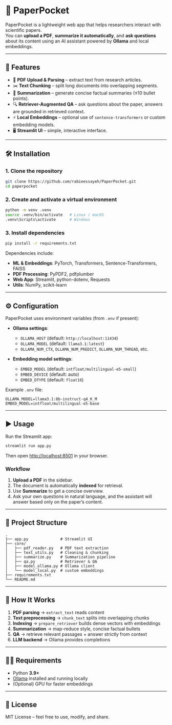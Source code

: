 # 🧪 PaperPocket

PaperPocket is a lightweight web app that helps researchers interact with scientific papers.  
You can **upload a PDF**, **summarize it automatically**, and **ask questions** about its content using an AI assistant powered by **Ollama** and local embeddings.

---

## 🚀 Features

- 📄 **PDF Upload & Parsing** – extract text from research articles.  
- ✂️ **Text Chunking** – split long documents into overlapping segments.  
- 📝 **Summarization** – generate concise factual summaries (≤10 bullet points).  
- 🔍 **Retriever-Augmented QA** – ask questions about the paper, answers are grounded in retrieved context.  
- ⚡ **Local Embeddings** – optional use of `sentence-transformers` or custom embedding models.  
- 🖥️ **Streamlit UI** – simple, interactive interface.  

---

## 🛠️ Installation

### 1. Clone the repository
```bash
git clone https://github.com/rabieessayeh/PaperPocket.git
cd paperpocket
```

### 2. Create and activate a virtual environment
```bash
python -m venv .venv
source .venv/bin/activate   # Linux / macOS
.venv\Scripts\activate      # Windows
```

### 3. Install dependencies
```bash
pip install -r requirements.txt
```

Dependencies include:
- **ML & Embeddings**: PyTorch, Transformers, Sentence-Transformers, FAISS  
- **PDF Processing**: PyPDF2, pdfplumber  
- **Web App**: Streamlit, python-dotenv, Requests  
- **Utils**: NumPy, scikit-learn  

---

## ⚙️ Configuration

PaperPocket uses environment variables (from `.env` if present):

- **Ollama settings**:  
  - `OLLAMA_HOST` (default: `http://localhost:11434`)  
  - `OLLAMA_MODEL` (default: `llama3.1:latest`)  
  - `OLLAMA_NUM_CTX`, `OLLAMA_NUM_PREDICT`, `OLLAMA_NUM_THREAD`, etc.

- **Embedding model settings**:  
  - `EMBED_MODEL` (default: `intfloat/multilingual-e5-small`)  
  - `EMBED_DEVICE` (default: auto)  
  - `EMBED_DTYPE` (default: `float16`)  

Example `.env` file:
```env
OLLAMA_MODEL=llama3.1:8b-instruct-q4_K_M
EMBED_MODEL=intfloat/multilingual-e5-base
```

---

## ▶️ Usage

Run the Streamlit app:
```bash
streamlit run app.py
```

Then open [http://localhost:8501](http://localhost:8501) in your browser.

### Workflow
1. **Upload a PDF** in the sidebar.  
2. The document is automatically **indexed** for retrieval.  
3. Use **Summarize** to get a concise overview.  
4. Ask your own questions in natural language, and the assistant will answer based only on the paper’s content.  

---

## 📂 Project Structure

```
.
├── app.py              # Streamlit UI
├── core/
│   ├── pdf_reader.py   # PDF text extraction
│   ├── text_utils.py   # Cleaning & chunking
│   ├── summarize.py    # Summarization pipeline
│   ├── qa.py           # Retriever & QA
│   ├── model_ollama.py # Ollama client
│   └── model_local.py  # custom embeddings
├── requirements.txt
└── README.md
```

---

## 🧩 How It Works

1. **PDF parsing** → `extract_text` reads content  
2. **Text preprocessing** → `chunk_text` splits into overlapping chunks  
3. **Indexing** → `prepare_retriever` builds dense vectors with embeddings  
4. **Summarization** → map-reduce style, concise factual bullets  
5. **QA** → retrieve relevant passages + answer strictly from context  
6. **LLM backend** → Ollama provides completions  

---

## 🧑‍💻 Requirements

- Python **3.9+**  
- [Ollama](https://ollama.ai) installed and running locally  
- (Optional) GPU for faster embeddings  

---

## 📜 License

MIT License – feel free to use, modify, and share.  
